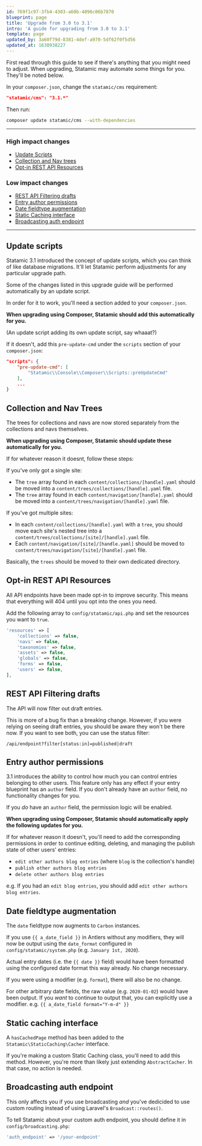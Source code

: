 ```yaml
---
id: 769f1c97-3fb4-4303-a60b-4096c06b7870
blueprint: page
title: 'Upgrade from 3.0 to 3.1'
intro: 'A guide for upgrading from 3.0 to 3.1'
template: page
updated_by: 3a60f79d-8381-4def-a970-5df62f0f5d56
updated_at: 1630938227
---
```

First read through this guide to see if there's anything that you might need to adjust.
When upgrading, Statamic may automate some things for you. They'll be noted below.

In your `composer.json`, change the `statamic/cms` requirement:

```json
"statamic/cms": "3.1.*"
```

Then run:

```bash
composer update statamic/cms --with-dependencies
```

---

### High impact changes
- [Update Scripts](#update-scripts)
- [Collection and Nav trees](#collection-and-nav-trees)
- [Opt-in REST API Resources](#optin-rest-api-resources)

### Low impact changes
- [REST API Filtering drafts](#rest-api-filtering-drafts)
- [Entry author permissions](#entry-author-permissions)
- [Date fieldtype augmentation](#date-fieldtype-augmentation)
- [Static Caching interface](#static-caching-interface)
- [Broadcasting auth endpoint](#broadcasting-auth-endpoint)

---

## Update scripts

Statamic 3.1 introduced the concept of update scripts, which you can think of like database migrations. It'll let
Statamic perform adjustments for any particular upgrade path.

Some of the changes listed in this upgrade guide will be performed automatically by an update script.

In order for it to work, you'll need a section added to your `composer.json`.

**When upgrading using Composer, Statamic should add this automatically for you.**

(An update script adding its own update script, say whaaat?)

If it doesn't, add this `pre-update-cmd` under the `scripts` section of your `composer.json`:

```json
"scripts": {
    "pre-update-cmd": [
        "Statamic\\Console\\Composer\\Scripts::preUpdateCmd"
    ],
    ...
}
```




## Collection and Nav Trees
The trees for collections and navs are now stored separately from the collections and navs themselves.

**When upgrading using Composer, Statamic should update these automatically for you.**

If for whatever reason it doesnt, follow these steps:

If you've only got a single site:
- The `tree` array found in each `content/collections/[handle].yaml` should be moved into a `content/trees/collections/[handle].yaml` file.
- The `tree` array found in each `content/navigation/[handle].yaml` should be moved into a `content/trees/navigation/[handle].yaml` file.

If you've got multiple sites:
- In each `content/collections/[handle].yaml` with a `tree`, you should move each site's nested tree into a `content/trees/collections/[site]/[handle].yaml` file.
- Each `content/navigation/[site]/[handle.yaml]` should be moved to `content/trees/navigation/[site]/[handle].yaml` file.

Basically, the `trees` should be moved to their own dedicated directory.

## Opt-in REST API Resources
All API endpoints have been made opt-in to improve security. This means that everything will 404 until you opt into the ones you need.

Add the following array to `config/statamic/api.php` and set the resources you want to `true`.

```php
'resources' => [
    'collections' => false,
    'navs' => false,
    'taxonomies' => false,
    'assets' => false,
    'globals' => false,
    'forms' => false,
    'users' => false,
],
```

## REST API Filtering drafts
The API will now filter out draft entries.

This is more of a bug fix than a breaking change. However, if you were relying on seeing draft entries, you should be aware they won't be there now. If you want to see both, you can use the status filter:

```
/api/endpoint?filter[status:in]=published|draft
```

## Entry author permissions

3.1 introduces the ability to control how much you can control entries belonging to other users.
This feature only has any effect if your entry blueprint has an `author` field. If you don't already have an `author` field, no functionality changes for you.

If you _do_ have an `author` field, the permission logic will be enabled.

**When upgrading using Composer, Statamic should automatically apply the following updates for you.**

If for whatever reason it doesn't, you'll need to add the corresponding permissions in order to continue
editing, deleting, and managing the publish state of other users' entries:

- `edit other authors blog entries` (where `blog` is the collection's handle)
- `publish other authors blog entries`
- `delete other authors blog entries`

e.g. If you had an `edit blog entries`, you should add `edit other authors blog entries`.

## Date fieldtype augmentation
The `date` fieldtype now augments to `Carbon` instances.

If you use `{{ a_date_field }}` in Antlers without any modifiers, they will now be output using the `date_format` configured in `config/statamic/system.php` (e.g. `January 1st, 2020`).

Actual entry dates (i.e. the `{{ date }}` field) would have been formatted using the configured date format this way already. No change necessary.

If you were using a modifier (e.g. `format`), there will also be no change.

For other arbitrary date fields, the raw value (e.g. `2020-01-02`) would have been output. If you _want_ to continue to output that, you can explicitly use a modifier. e.g. `{{ a_date_field format="Y-m-d" }}`


## Static caching interface
A `hasCachedPage` method has been added to the `Statamic\StaticCaching\Cacher` interface.  

If you're making a custom Static Caching class, you'll need to add this method.
However, you're more than likely just extending `AbstractCacher`. In that case, no action is needed.


## Broadcasting auth endpoint

This only affects you if you use broadcasting *and* you've dedicided to use custom routing instead of using Laravel's `Broadcast::routes()`.

To tell Statamic about your custom auth endpoint, you should define it in `config/broadcasting.php`:

```php
'auth_endpoint' => '/your-endpoint'
```